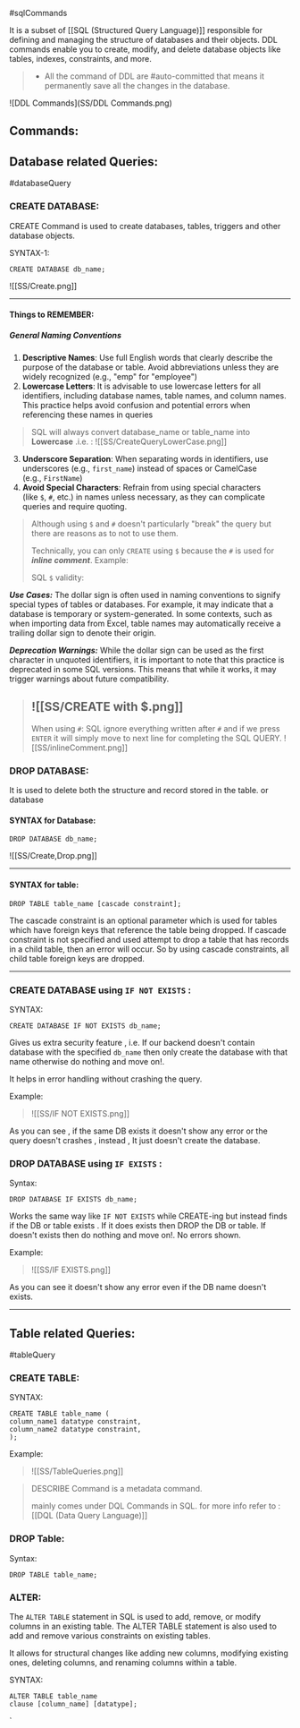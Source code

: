#sqlCommands

It is a subset of [[SQL (Structured Query Language)]]
responsible for defining and managing the structure of databases and their objects.
DDL commands enable you to create, modify, and delete database objects like tables,
indexes, constraints, and more.

> - All the command of DDL are #auto-committed that means it permanently save all the changes in the database.

![DDL Commands](SS/DDL Commands.png)
## Commands:

## Database related Queries:

#databaseQuery
### CREATE DATABASE:

CREATE Command is used to create databases, tables, triggers and other database objects.

SYNTAX-1:

```
CREATE DATABASE db_name;
```

![[SS/Create.png]]

---
#### Things to REMEMBER:

##### General Naming Conventions

1. **Descriptive Names**: Use full English words that clearly describe the purpose of the database or table. Avoid abbreviations unless they are widely recognized (e.g., "emp" for "employee")
2. **Lowercase Letters**: It is advisable to use lowercase letters for all identifiers, including database names, table names, and column names. This practice helps avoid confusion and potential errors when referencing these names in queries

> SQL will always convert database_name or table_name into **Lowercase** .i.e.  :
> ![[SS/CreateQueryLowerCase.png]]
> 

3. **Underscore Separation**: When separating words in identifiers, use underscores (e.g., `first_name`) instead of spaces or CamelCase (e.g., `FirstName`)
4. **Avoid Special Characters**: Refrain from using special characters (like `$`, `#`, etc.) in names unless necessary, as they can complicate queries and require quoting.

> Although using `$` and `#` doesn't particularly "break" the query but there are reasons as to not to use them.
> 
> Technically, you can only `CREATE` using `$` because the `#` is used for ***inline comment***.
> Example:
> 
>SQL `$` validity: 
>    
   ***Use Cases:*** The dollar sign is often used in naming conventions to signify special types of tables or databases. For example, it may indicate that a database is temporary or system-generated. In some contexts, such as when importing data from Excel, table names may automatically receive a trailing dollar sign to denote their origin.
>    
   ***Deprecation Warnings:*** While the dollar sign can be used as the first character in unquoted identifiers, it is important to note that this practice is deprecated in some SQL versions. This means that while it works, it may trigger warnings about future compatibility.
>    
>  ![[SS/CREATE with $.png]]
>  ---
>  
> When using `#`: 
> SQL ignore everything written after `#` and if we press `ENTER` it will simply move to next line for completing the SQL QUERY. 
> ![[SS/inlineComment.png]]


### DROP DATABASE: 

It is used to delete both the structure and record stored in the table. or database
#### SYNTAX for Database:

```
DROP DATABASE db_name; 
```

![[SS/Create,Drop.png]]


---
####  SYNTAX for table:

```
DROP TABLE table_name [cascade constraint];
```

The cascade constraint is an optional parameter which is used for tables which have foreign keys that reference the table being dropped. If cascade constraint is not specified and used attempt to drop a table that has records in a child table, then an error will occur. So by using cascade constraints, all child table foreign keys are dropped.


---

### CREATE DATABASE using `IF NOT EXISTS` :

SYNTAX:
```
CREATE DATABASE IF NOT EXISTS db_name;
```

Gives us extra security feature , i.e. If our backend doesn't contain database with the specified `db_name` then only create the database with that name otherwise do nothing and move on!. 

It helps in error handling without crashing the query.

Example:

> ![[SS/IF NOT EXISTS.png]]

As you can see , if the same DB exists it doesn't show any error or the query doesn't crashes , instead , It just doesn't create the database.

### DROP DATABASE using `IF EXISTS` : 

Syntax:
```
DROP DATABASE IF EXISTS db_name;
```

Works the same way like `IF NOT EXISTS` while CREATE-ing but instead finds if the DB or table exists . If it does exists then DROP the DB or table. 
If doesn't exists then do nothing and move on!.
No errors shown.

Example:
> ![[SS/IF EXISTS.png]]

As you can see it doesn't show any error even if the DB name doesn't exists.


---

## Table related Queries:

#tableQuery
### CREATE TABLE:

SYNTAX:
```
CREATE TABLE table_name (
column_name1 datatype constraint,
column_name2 datatype constraint,
);
```

Example:
> ![[SS/TableQueries.png]]

> DESCRIBE Command is a metadata command.
> 
> mainly comes under DQL Commands in SQL.
> for more info refer to :  [[DQL (Data Query Language)]]

### DROP Table:
Syntax:
```
DROP TABLE table_name;
```

### ALTER:

The `ALTER TABLE` statement in SQL is used to add, remove, or modify columns in an existing table. The ALTER TABLE statement is also used to add and remove various constraints on existing tables.

It allows for structural changes like adding new columns, modifying existing ones, deleting columns, and renaming columns within a table.

SYNTAX:
```
ALTER TABLE table_name
clause [column_name] [datatype];
```
`

